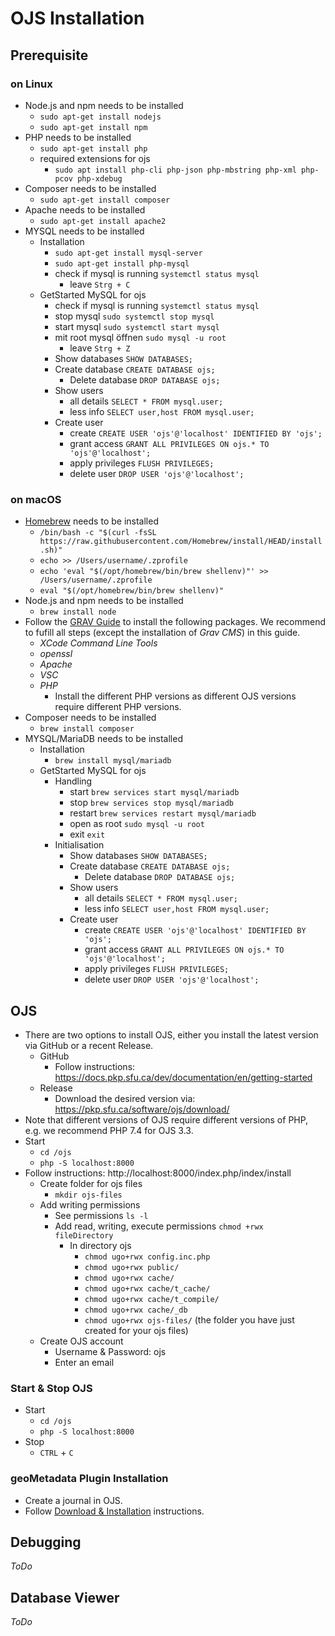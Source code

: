 # OJS Installation 
## Prerequisite 
### on Linux 
- Node.js and npm needs to be installed 
    - `sudo apt-get install nodejs ` 
    - `sudo apt-get install npm`
- PHP needs to be installed  
    - `sudo apt-get install php` 
    - required extensions for ojs 
        - `sudo apt install php-cli php-json php-mbstring php-xml php-pcov php-xdebug` 
- Composer needs to be installed 
    - `sudo apt-get install composer`
- Apache needs to be installed 
    - `sudo apt-get install apache2` 
- MYSQL needs to be installed  
    - Installation 
        - `sudo apt-get install mysql-server` 
        - `sudo apt-get install php-mysql` 
        - check if mysql is running `systemctl status mysql` 
            - leave `Strg + C`
    - GetStarted MySQL for ojs 
        - check if mysql is running `systemctl status mysql`
        - stop mysql `sudo systemctl stop mysql` 
        - start mysql `sudo systemctl start mysql`
        - mit root mysql öffnen `sudo mysql -u root`
            - leave `Strg + Z`    
        - Show databases `SHOW DATABASES;`
        - Create database `CREATE DATABASE ojs;`
            - Delete database `DROP DATABASE ojs;`
        - Show users 
            - all details `SELECT * FROM mysql.user;`
            - less info `SELECT user,host FROM mysql.user;`
        - Create user   
            - create `CREATE USER 'ojs'@'localhost' IDENTIFIED BY 'ojs';`
            - grant access `GRANT ALL PRIVILEGES ON ojs.* TO 'ojs'@'localhost';`
            - apply privileges `FLUSH PRIVILEGES;`
            - delete user `DROP USER 'ojs'@'localhost';`

### on macOS 
- [Homebrew](https://brew.sh/) needs to be installed 
    - `/bin/bash -c "$(curl -fsSL https://raw.githubusercontent.com/Homebrew/install/HEAD/install.sh)"`
    - `echo >> /Users/username/.zprofile`
    - `echo 'eval "$(/opt/homebrew/bin/brew shellenv)"' >> /Users/username/.zprofile`
    - `eval "$(/opt/homebrew/bin/brew shellenv)"`
- Node.js and npm needs to be installed 
    -  `brew install node`
- Follow the [GRAV Guide](https://getgrav.org/blog/macos-sequoia-apache-multiple-php-versions) to install the following packages. We recommend to fufill all steps (except the installation of _Grav CMS_) in this guide.  
    - _XCode Command Line Tools_
    - _openssl_
    - _Apache_
    - _VSC_ 
    - _PHP_ 
        -  Install the different PHP versions as different OJS versions require different PHP versions. 
- Composer needs to be installed 
    - `brew install composer`
- MYSQL/MariaDB needs to be installed 
    - Installation
        - `brew install mysql/mariadb` 
    - GetStarted MySQL for ojs
        - Handling  
            - start `brew services start mysql/mariadb` 
            - stop `brew services stop mysql/mariadb`
            - restart `brew services restart mysql/mariadb`
            - open as root `sudo mysql -u root` 
            - exit `exit`
        - Initialisation
            - Show databases `SHOW DATABASES;`
            - Create database `CREATE DATABASE ojs;`
                - Delete database `DROP DATABASE ojs;`
            - Show users 
                - all details `SELECT * FROM mysql.user;`
                - less info `SELECT user,host FROM mysql.user;`
            - Create user   
                - create `CREATE USER 'ojs'@'localhost' IDENTIFIED BY 'ojs';`
                - grant access `GRANT ALL PRIVILEGES ON ojs.* TO 'ojs'@'localhost';`
                - apply privileges `FLUSH PRIVILEGES;`
                - delete user `DROP USER 'ojs'@'localhost';`

## OJS
- There are two options to install OJS, either you install the latest version via GitHub or a recent Release.
    - GitHub
        - Follow instructions: https://docs.pkp.sfu.ca/dev/documentation/en/getting-started
    - Release 
        - Download the desired version via: https://pkp.sfu.ca/software/ojs/download/ 
- Note that different versions of OJS require different versions of PHP, e.g. we recommend PHP 7.4 for OJS 3.3.
- Start
    - `cd /ojs`
    - `php -S localhost:8000` 
- Follow instructions: http://localhost:8000/index.php/index/install 
    - Create folder for ojs files 
        - `mkdir ojs-files` 
    - Add writing permissions 
        - See permissions `ls -l`
        - Add read, writing, execute permissions `chmod +rwx fileDirectory` 
            - In directory ojs 
                - `chmod ugo+rwx config.inc.php`
                - `chmod ugo+rwx public/`
                - `chmod ugo+rwx cache/`
                - `chmod ugo+rwx cache/t_cache/`
                - `chmod ugo+rwx cache/t_compile/`
                - `chmod ugo+rwx cache/_db`
                - `chmod ugo+rwx ojs-files/` (the folder you have just created for your ojs files)
    - Create OJS account
        - Username & Password: ojs 
        - Enter an email   

### Start & Stop OJS  
- Start
    - `cd /ojs`
    - `php -S localhost:8000`
- Stop 
    - `CTRL` + `C`

### geoMetadata Plugin Installation 
- Create a journal in OJS.  
- Follow [Download & Installation](https://github.com/TIBHannover/geoMetadata?tab=readme-ov-file#download--installation) instructions.  


## Debugging  
_ToDo_

## Database Viewer 
_ToDo_